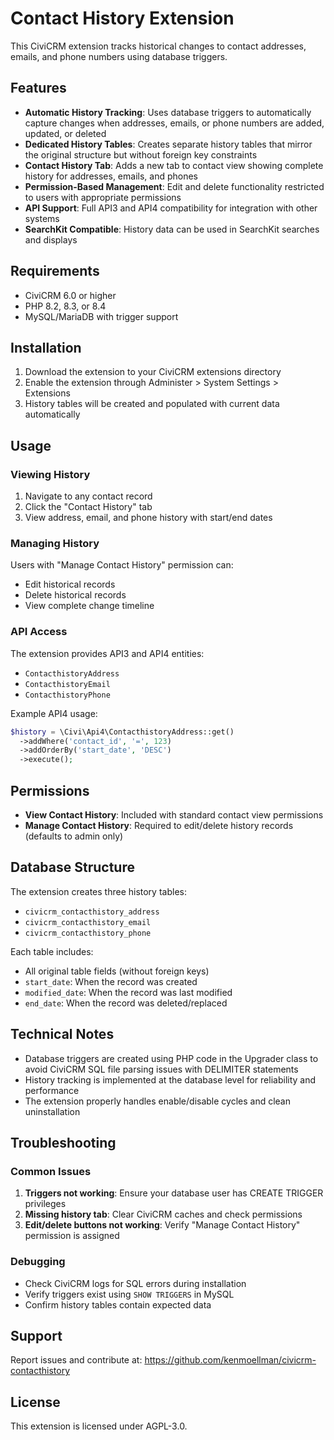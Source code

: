 # Contact History Extension

This CiviCRM extension tracks historical changes to contact addresses, emails, and phone numbers using database triggers.

## Features

- **Automatic History Tracking**: Uses database triggers to automatically capture changes when addresses, emails, or phone numbers are added, updated, or deleted
- **Dedicated History Tables**: Creates separate history tables that mirror the original structure but without foreign key constraints
- **Contact History Tab**: Adds a new tab to contact view showing complete history for addresses, emails, and phones
- **Permission-Based Management**: Edit and delete functionality restricted to users with appropriate permissions
- **API Support**: Full API3 and API4 compatibility for integration with other systems
- **SearchKit Compatible**: History data can be used in SearchKit searches and displays

## Requirements

- CiviCRM 6.0 or higher
- PHP 8.2, 8.3, or 8.4
- MySQL/MariaDB with trigger support

## Installation

1. Download the extension to your CiviCRM extensions directory
2. Enable the extension through Administer > System Settings > Extensions
3. History tables will be created and populated with current data automatically

## Usage

### Viewing History

1. Navigate to any contact record
2. Click the "Contact History" tab
3. View address, email, and phone history with start/end dates

### Managing History

Users with "Manage Contact History" permission can:
- Edit historical records
- Delete historical records
- View complete change timeline

### API Access

The extension provides API3 and API4 entities:
- `ContacthistoryAddress`
- `ContacthistoryEmail` 
- `ContacthistoryPhone`

Example API4 usage:
```php
$history = \Civi\Api4\ContacthistoryAddress::get()
  ->addWhere('contact_id', '=', 123)
  ->addOrderBy('start_date', 'DESC')
  ->execute();
```

## Permissions

- **View Contact History**: Included with standard contact view permissions
- **Manage Contact History**: Required to edit/delete history records (defaults to admin only)

## Database Structure

The extension creates three history tables:
- `civicrm_contacthistory_address`
- `civicrm_contacthistory_email`
- `civicrm_contacthistory_phone`

Each table includes:
- All original table fields (without foreign keys)
- `start_date`: When the record was created
- `modified_date`: When the record was last modified  
- `end_date`: When the record was deleted/replaced

## Technical Notes

- Database triggers are created using PHP code in the Upgrader class to avoid CiviCRM SQL file parsing issues with DELIMITER statements
- History tracking is implemented at the database level for reliability and performance
- The extension properly handles enable/disable cycles and clean uninstallation

## Troubleshooting

### Common Issues

1. **Triggers not working**: Ensure your database user has CREATE TRIGGER privileges
2. **Missing history tab**: Clear CiviCRM caches and check permissions
3. **Edit/delete buttons not working**: Verify "Manage Contact History" permission is assigned

### Debugging

- Check CiviCRM logs for SQL errors during installation
- Verify triggers exist using `SHOW TRIGGERS` in MySQL
- Confirm history tables contain expected data

## Support

Report issues and contribute at: https://github.com/kenmoellman/civicrm-contacthistory

## License

This extension is licensed under AGPL-3.0.

